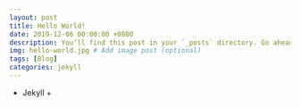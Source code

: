 ```yaml
---
layout: post
title: Hello World!
date: 2019-12-06 00:00:00 +0800
description: You’ll find this post in your `_posts` directory. Go ahead and edit it and re-build the site to see your changes. # Add post description (optional)
img: hello-world.jpg # Add image post (optional)
tags: [Blog]
categories: jekyll
---
```


+ Jekyll +
